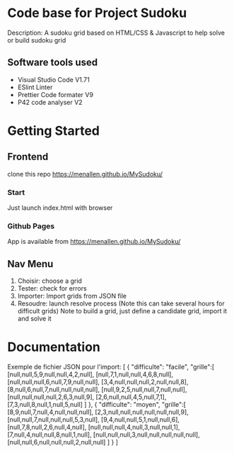 # Code base for Project Sudoku
Description: A sudoku grid based on HTML/CSS & Javascript to help solve or build sudoku grid 

## Software tools used
 - Visual Studio Code V1.71
 - ESlint Linter
 - Prettier Code formater V9
 - P42 code analyser V2

# Getting Started

## Frontend
clone this repo https://menallen.github.io/MySudoku/
### Start
Just launch index.html with browser
### Github Pages
App is available from https://menallen.github.io/MySudoku/

## Nav Menu
1) Choisir: choose a grid
2) Tester: check for errors
3) Importer: Import grids from JSON file
4) Resoudre: launch resolve process (Note this can take several hours for difficult grids)
Note to build a grid, just define a candidate grid, import it and solve it

# Documentation
Exemple de fichier JSON pour l'import:
[
  {
    "difficulte": "facile",
    "grille":[
      [null,null,5,9,null,null,4,2,null],
      [null,7,1,null,null,4,6,8,null],
      [null,null,null,6,null,7,9,null,null],
      [3,4,null,null,null,2,null,null,8],
      [8,null,6,null,7,null,null,null,null],
      [null,9,2,5,null,null,7,null,null],
      [null,null,null,null,2,6,3,null,9],
      [2,6,null,null,4,5,null,7,1],
      [7,3,null,8,null,1,null,5,null]
    ]
  },
  {
    "difficulte": "moyen",
    "grille":[
      [8,9,null,7,null,4,null,null,null],
      [2,3,null,null,null,null,null,null,9],
      [null,null,7,null,null,null,5,3,null],
      [9,4,null,null,5,1,null,null,6],
      [null,7,8,null,2,6,null,4,null],
      [null,null,null,4,null,3,null,null,1],
      [7,null,4,null,null,8,null,1,null],
      [null,null,null,3,null,null,null,null,null],
      [null,null,6,null,null,null,2,null,null]
    ]
  }
  ]


